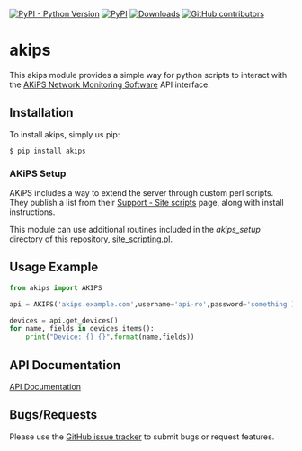 [![PyPI - Python Version](https://img.shields.io/pypi/pyversions/akips.svg)](https://img.shields.io/pypi/pyversions/akips)
[![PyPI](https://img.shields.io/pypi/v/akips.svg)](https://pypi.python.org/pypi/akips)
[![Downloads](https://static.pepy.tech/badge/akips)](https://pepy.tech/project/akips)
[![GitHub contributors](https://img.shields.io/github/contributors/wwhitaker/akips.svg)](https://GitHub.com/wwhitaker/akips/graphs/contributors/)

akips
=======
This akips module provides a simple way for python scripts to interact with 
the [AKiPS Network Monitoring Software](http://akips.com) API interface.

## Installation

To install akips, simply us pip:

```
$ pip install akips
```

### AKiPS Setup

AKiPS includes a way to extend the server through custom perl scripts.  They publish a list from
their [Support - Site scripts](https://www.akips.com/customer-support/site-scripts/) page, along
with install instructions.

This module can use additional routines included in the *akips_setup* directory of 
this repository, [site_scripting.pl](akips_setup/site_scripting.pl).


## Usage Example

```py
from akips import AKIPS

api = AKIPS('akips.example.com',username='api-ro',password='something')

devices = api.get_devices()
for name, fields in devices.items():
    print("Device: {} {}".format(name,fields))

```

## API Documentation
[API Documentation](https://wwhitaker.github.io/akips/docs/akips/index.html)

## Bugs/Requests

Please use the [GitHub issue tracker](https://github.com/wwhitaker/akips/issues) 
to submit bugs or request features.
